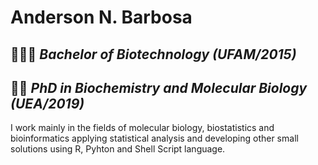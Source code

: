 
<!--
### Hi there 👋
-->

# **Anderson N. Barbosa**  
## 👨🏻‍🎓 *Bachelor of Biotechnology (UFAM/2015)*  
## 👨‍🔬 *PhD in Biochemistry and Molecular Biology (UEA/2019)*  

I work mainly in the fields of molecular biology, biostatistics and bioinformatics applying statistical analysis and developing other small solutions using R, Pyhton and Shell Script language. 
